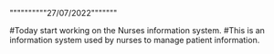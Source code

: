   """"""""""27/07/2022"""""""
  
#Today  start working on the Nurses information system.
#This is an information system used by nurses to manage patient information.